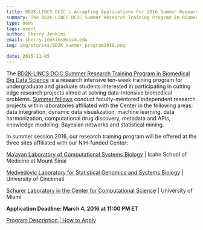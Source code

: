 ```yaml
---
title: BD2K-LINCS DCIC | Accepting Applications For 2016 Summer Research Training Program
summary: The BD2K-LINCS DCIC Summer Research Training Program in Biomedical Big Data Science is a research intensive ten-week training program for undergraduate and graduate students.
type: news
tags: event
author: Sherry Jenkins
email: sherry.jenkins@mssm.edu
img: img/stories/BD2K_summer_program2016.png

date: 2015-11-05
---
```


The [BD2K-LINCS DCIC Summer Research Training Program in Biomedical Big Data Science](http://lincs-dcic.org/#/summer-research-app#nav) is a research intensive ten-week training program for undergraduate and graduate students interested in participating in cutting edge research projects aimed at solving data-intensive biomedical problems. [Summer fellows](http://lincs-dcic.org/#/summer-fellows-2015#nav) conduct faculty-mentored independent research projects within laboratories affiliated with the Center in the following areas: data integration, dynamic data visualization, machine learning, data harmonization, computational drug discovery, metadata and APIs, knowledge modeling, Bayesian networks and statistical mining.

In summer session 2016, our research training program will be offered at the three sites affiliated with our NIH-funded Center:

[Ma’ayan Laboratory of Computational Systems Biology](http://icahn.mssm.edu/research/labs/maayan-laboratory) | Icahn School of Medicine at Mount Sinai

[Medvedovic Laboratory for Statistical Genomics and Systems Biology](http://eh3.uc.edu/) | University of Cincinnati

[Schurer Laboratory in the Center for Computational Science](http://ccs.miami.edu/focus-area/drug-discovery/) | University of Miami

**Application Deadline: March 4, 2016 at 11:00 PM ET**

[Program Description | How to Apply](http://lincs-dcic.org/#/summer-research-app#nav)

